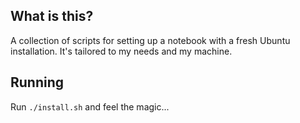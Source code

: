 ## What is this?
A collection of scripts for setting up a notebook with a fresh Ubuntu installation.
It's tailored to my needs and my machine.

## Running
Run `./install.sh` and feel the magic...
